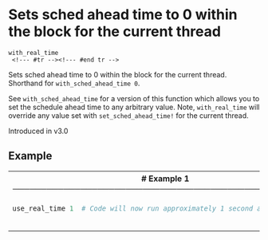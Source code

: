 # Sets sched ahead time to 0 within the block for the current thread

```
with_real_time 
 <!--- #tr --><!--- #end tr -->
```




Sets sched ahead time to 0 within the block for the current thread. Shorthand for `with_sched_ahead_time 0`.

See `with_sched_ahead_time` for a version of this function which allows you to set the schedule ahead time to any arbitrary value. Note, `with_real_time` will override any value set with `set_sched_ahead_time!` for the current thread.



Introduced in v3.0

## Example

<table class="examples">
<tr>
<th colspan="2" class="even head"># Example 1 ──────────────────────────────────────────────────────</th>
</tr>
<tr>
<td class="even">

```ruby
use_real_time 1



```

</td>
<td class="even">

<!--- #tr -->
```ruby
# Code will now run approximately 1 second ahead of audio.



```
<!--- #end tr -->

</td>
</tr>
</table>

